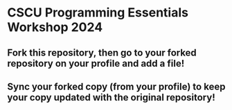 # CSCU Programming Essentials Workshop 2024
## Fork this repository, then go to your forked repository on your profile and add a file!

## Sync your forked copy (from your profile) to keep your copy updated with the original repository!
